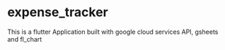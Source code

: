 # expense_tracker
This is a flutter Application built with google cloud services API, gsheets and fl_chart 
